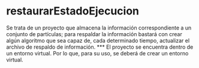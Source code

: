 # restaurarEstadoEjecucion
Se trata de un proyecto que almacena la información correspondiente a un conjunto
de partículas; para respaldar la información bastará con crear algún algoritmo que sea
capaz de, cada determinado tiempo, actualizar el archivo de respaldo de información.
*** El proyecto se encuentra dentro de un entorno virtual. Por lo que, para su uso, se deberá de crear un entorno virtual.
